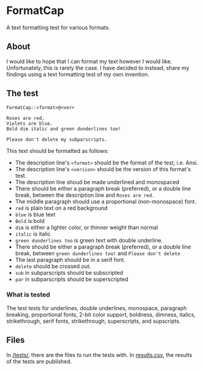 # FormatCap

A text formatting test for various formats.

## About

I would like to hope that I can format my text however I would like.
Unfortunately, this is rarely the case.
I have decided to instead, share my findings using a text formatting test of my own invention.

## The test

```
FormatCap::<format>@<ver>

Roses are red.
Violets are blue.
Bold dim italic and green dunderlines too!

Please don't delete my subparscripts.
```

This text should be formatted as follows:
- The description line's `<format>` should be the format of the test, i.e. Ansi.
- The description line's `<version>` should be the version of this format's test.
- The description line shoud be made underlined and monospaced
- There should be either a paragraph break (preferred), or a double line break, between the description line and `Roses are red.`
- The middle paragraph should use a proportional (non-monospace) font.
- `red` is plain text on a red background
- `blue` is blue text
- `Bold` is bold
- `dim` is either a lighter color, or thinner weight than normal
- `italic` is italic 
- `green dunderlines too` is green text with double underline.
- There should be either a paragraph break (preferred), or a double line break, between `green dunderlines too!` and `Please don't delete`
- The last paragraph should be in a serif font.
- `delete` should be crossed out.
- `sub` in subparscripts should be subscripted
- `par` in subparscripts should be superscripted

### What is tested

The test tests for underlines, double underlines, monospace, paragraph breaking, proportional fonts, 2-bit color support, boldness, dimness, italics, strikethrough, serif fonts, strikethrough, superscripts, and supscripts.

## Files

In [/tests/](/tests/), there are the files to run the tests with.
In [results.csv](/results.csv), the results of the tests are published.

